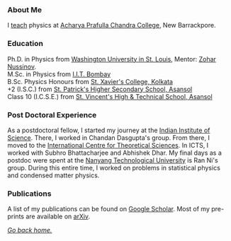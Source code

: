 ### About Me

I [teach](https://saurishc.github.io/teaching) physics at [Acharya Prafulla Chandra College](http://www.apccollege.ac.in/), New Barrackpore.

### Education
Ph.D. in Physics from [Washington University in St. Louis](https://physics.wustl.edu/), Mentor: [Zohar Nussinov](https://physics.wustl.edu/people/zohar-nussinov).\
M.Sc. in Physics from [I.I.T. Bombay](https://www.phy.iitb.ac.in/)\
B.Sc. Physics Honours from [St. Xavier's College, Kolkata](https://www.sxccal.edu/)\
+2 (I.S.C.) from [St. Patrick's Higher Secondary School, Asansol](http://stpatricksschoolasansol.in/)\
Class 10 (I.C.S.E.) from [St. Vincent's High & Technical School, Asansol](http://stvincentsschoolasansol.in/)

### Post Doctoral Experience
As a postdoctoral fellow, I started my journey at the [Indian Institute of Science](http://www.physics.iisc.ac.in/). There, I worked in Chandan Dasgupta's group. From there, I moved to the [International Centre for Theoretical Sciences](https://icts.res.in/). In ICTS, I worked with Subhro Bhattacharjee and Abhishek Dhar. My final days as a postdoc were spent at the [Nanyang Technological University](https://personal.ntu.edu.sg/r.ni/) is Ran Ni's group. During this entire time, I worked on problems in statistical physics and condensed matter physics.

### Publications
A list of my publications can be found on [Google Scholar](https://scholar.google.co.in/citations?user=gJdIrrsAAAAJ). Most of my pre-prints are available on [arXiv](https://arxiv.org/a/chakrabarty_s_1.html).

[_Go back home._](https://saurishc.github.io)